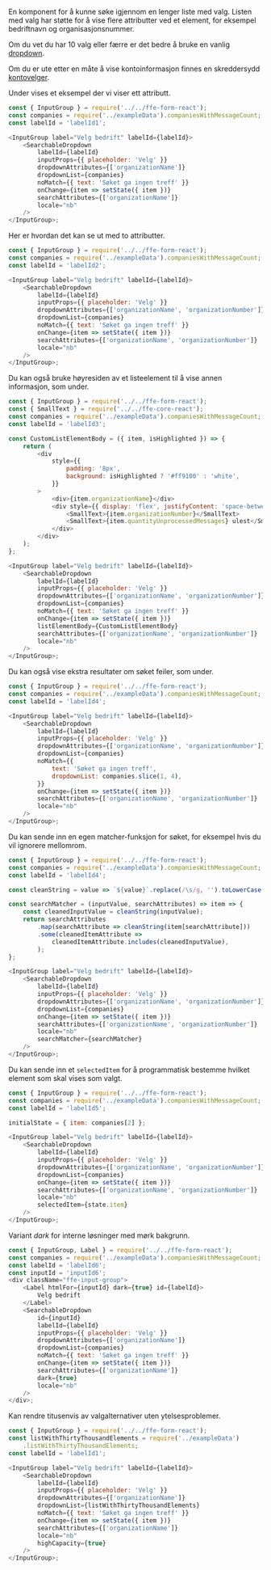 En komponent for å kunne søke igjennom en lenger liste med valg. Listen med valg har støtte for å vise flere attributter ved et element, for eksempel bedriftnavn og organisasjonsnummer.

Om du vet du har 10 valg eller færre er det bedre å bruke en vanlig [dropdown](#!/Dropdown).

Om du er ute etter en måte å vise kontoinformasjon finnes en skreddersydd [kontovelger](#!/Kontovelger).

Under vises et eksempel der vi viser ett attributt.

```js
const { InputGroup } = require('../../ffe-form-react');
const companies = require('../exampleData').companiesWithMessageCount;
const labelId = 'labelId1';

<InputGroup label="Velg bedrift" labelId={labelId}>
    <SearchableDropdown
        labelId={labelId}
        inputProps={{ placeholder: 'Velg' }}
        dropdownAttributes={['organizationName']}
        dropdownList={companies}
        noMatch={{ text: 'Søket ga ingen treff' }}
        onChange={item => setState({ item })}
        searchAttributes={['organizationName']}
        locale="nb"
    />
</InputGroup>;
```

Her er hvordan det kan se ut med to attributter.

```js
const { InputGroup } = require('../../ffe-form-react');
const companies = require('../exampleData').companiesWithMessageCount;
const labelId = 'labelId2';

<InputGroup label="Velg bedrift" labelId={labelId}>
    <SearchableDropdown
        labelId={labelId}
        inputProps={{ placeholder: 'Velg' }}
        dropdownAttributes={['organizationName', 'organizationNumber']}
        dropdownList={companies}
        noMatch={{ text: 'Søket ga ingen treff' }}
        onChange={item => setState({ item })}
        searchAttributes={['organizationName', 'organizationNumber']}
        locale="nb"
    />
</InputGroup>;
```

Du kan også bruke høyresiden av et listeelement til å vise annen informasjon, som under.

```js
const { InputGroup } = require('../../ffe-form-react');
const { SmallText } = require('../../ffe-core-react');
const companies = require('../exampleData').companiesWithMessageCount;
const labelId = 'labelId3';

const CustomListElementBody = ({ item, isHighlighted }) => {
    return (
        <div
            style={{
                padding: '8px',
                background: isHighlighted ? '#ff9100' : 'white',
            }}
        >
            <div>{item.organizationName}</div>
            <div style={{ display: 'flex', justifyContent: 'space-between' }}>
                <SmallText>{item.organizationNumber}</SmallText>
                <SmallText>{item.quantityUnprocessedMessages} ulest</SmallText>
            </div>
        </div>
    );
};

<InputGroup label="Velg bedrift" labelId={labelId}>
    <SearchableDropdown
        labelId={labelId}
        inputProps={{ placeholder: 'Velg' }}
        dropdownAttributes={['organizationName', 'organizationNumber']}
        dropdownList={companies}
        noMatch={{ text: 'Søket ga ingen treff' }}
        onChange={item => setState({ item })}
        listElementBody={CustomListElementBody}
        searchAttributes={['organizationName', 'organizationNumber']}
        locale="nb"
    />
</InputGroup>;
```

Du kan også vise ekstra resultater om søket feiler, som under.

```js
const { InputGroup } = require('../../ffe-form-react');
const companies = require('../exampleData').companiesWithMessageCount;
const labelId = 'labelId4';

<InputGroup label="Velg bedrift" labelId={labelId}>
    <SearchableDropdown
        labelId={labelId}
        inputProps={{ placeholder: 'Velg' }}
        dropdownAttributes={['organizationName', 'organizationNumber']}
        dropdownList={companies}
        noMatch={{
            text: 'Søket ga ingen treff',
            dropdownList: companies.slice(1, 4),
        }}
        onChange={item => setState({ item })}
        searchAttributes={['organizationName', 'organizationNumber']}
        locale="nb"
    />
</InputGroup>;
```

Du kan sende inn en egen matcher-funksjon for søket, for eksempel hvis du vil ignorere mellomrom.

```js
const { InputGroup } = require('../../ffe-form-react');
const companies = require('../exampleData').companiesWithMessageCount;
const labelId = 'labelId4';

const cleanString = value => `${value}`.replace(/\s/g, '').toLowerCase();

const searchMatcher = (inputValue, searchAttributes) => item => {
    const cleanedInputValue = cleanString(inputValue);
    return searchAttributes
        .map(searchAttribute => cleanString(item[searchAttribute]))
        .some(cleanedItemAttribute =>
            cleanedItemAttribute.includes(cleanedInputValue),
        );
};

<InputGroup label="Velg bedrift" labelId={labelId}>
    <SearchableDropdown
        labelId={labelId}
        inputProps={{ placeholder: 'Velg' }}
        dropdownAttributes={['organizationName', 'organizationNumber']}
        dropdownList={companies}
        onChange={item => setState({ item })}
        searchAttributes={['organizationName', 'organizationNumber']}
        locale="nb"
        searchMatcher={searchMatcher}
    />
</InputGroup>;
```

Du kan sende inn et `selectedItem` for å programmatisk bestemme hvilket element som skal vises som valgt.

```js
const { InputGroup } = require('../../ffe-form-react');
const companies = require('../exampleData').companiesWithMessageCount;
const labelId = 'labelId5';

initialState = { item: companies[2] };

<InputGroup label="Velg bedrift" labelId={labelId}>
    <SearchableDropdown
        labelId={labelId}
        inputProps={{ placeholder: 'Velg' }}
        dropdownAttributes={['organizationName', 'organizationNumber']}
        dropdownList={companies}
        onChange={item => setState({ item })}
        searchAttributes={['organizationName', 'organizationNumber']}
        locale="nb"
        selectedItem={state.item}
    />
</InputGroup>;
```

Variant _dark_ for interne løsninger med mørk bakgrunn.

```js { "props": { "className": "sb1ds-example-dark" } }
const { InputGroup, Label } = require('../../ffe-form-react');
const companies = require('../exampleData').companiesWithMessageCount;
const labelId = 'labelId6';
const inputId = 'inputId6';
<div className="ffe-input-group">
    <Label htmlFor={inputId} dark={true} id={labelId}>
        Velg bedrift
    </Label>
    <SearchableDropdown
        id={inputId}
        labelId={labelId}
        inputProps={{ placeholder: 'Velg' }}
        dropdownAttributes={['organizationName']}
        dropdownList={companies}
        noMatch={{ text: 'Søket ga ingen treff' }}
        onChange={item => setState({ item })}
        searchAttributes={['organizationName']}
        dark={true}
        locale="nb"
    />
</div>;
```

Kan rendre titusenvis av valgalternativer uten ytelsesproblemer.

```js
const { InputGroup } = require('../../ffe-form-react');
const listWithThirtyThousandElements = require('../exampleData')
    .listWithThirtyThousandElements;
const labelId = 'labelId1';

<InputGroup label="Velg bedrift" labelId={labelId}>
    <SearchableDropdown
        labelId={labelId}
        inputProps={{ placeholder: 'Velg' }}
        dropdownAttributes={['organizationName']}
        dropdownList={listWithThirtyThousandElements}
        noMatch={{ text: 'Søket ga ingen treff' }}
        onChange={item => setState({ item })}
        searchAttributes={['organizationName']}
        locale="nb"
        highCapacity={true}
    />
</InputGroup>;
```

